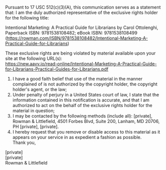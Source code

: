 Pursuant to 17 USC 512(c)(3)(A), this communication serves as a statement that:
I am the duly authorized representative of the exclusive rights holder for the following title:

Intentional Marketing: A Practical Guide for Librarians by Carol Ottolenghi, Paperback ISBN: 9781538108482; eBook ISBN: 9781538108499   (https://rowman.com/ISBN/9781538108482/Intentional-Marketing-A-Practical-Guide-for-Librarians)  

These exclusive rights are being violated by material available upon your site at the following URL(s):  
https://new.aavv.io/read-online/Intentional-Marketing-A-Practical-Guide-for-Librarians-Practical-Guides-for-Librarians.pdf  

1.	I have a good faith belief that use of the material in the manner complained of is not authorized by the copyright holder, the copyright holder's agent, or the law;  
2.	Under penalty of perjury in a United States court of law, I state that the information contained in this notification is accurate, and that I am authorized to act on the behalf of the exclusive rights holder for the material in question;  
3.	I may be contacted by the following methods (include all): [private], Rowman & Littlefield, 4501 Forbes Blvd, Suite 200, Lanham, MD 20706, PH [private], [private].    
4.	I hereby request that you remove or disable access to this material as it appears on your service in as expedient a fashion as possible.  
Thank you,  

[private]  
[private]  
Rowman & Littlefield
